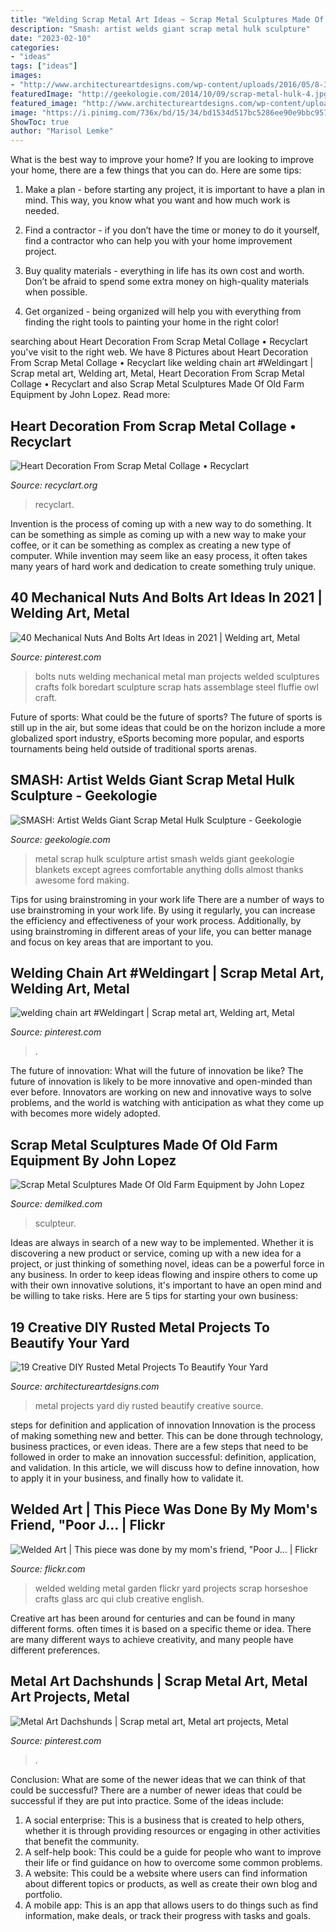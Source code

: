 ```yaml
---
title: "Welding Scrap Metal Art Ideas ~ Scrap Metal Sculptures Made Of Old Farm Equipment By John Lopez"
description: "Smash: artist welds giant scrap metal hulk sculpture"
date: "2023-02-10"
categories:
- "ideas"
tags: ["ideas"]
images:
- "http://www.architectureartdesigns.com/wp-content/uploads/2016/05/8-30.jpg"
featuredImage: "http://geekologie.com/2014/10/09/scrap-metal-hulk-4.jpg"
featured_image: "http://www.architectureartdesigns.com/wp-content/uploads/2016/05/8-30.jpg"
image: "https://i.pinimg.com/736x/bd/15/34/bd1534d517bc5286ee90e9bbc957532a.jpg"
ShowToc: true
author: "Marisol Lemke"
---
```



What is the best way to improve your home?
If you are looking to improve your home, there are a few things that you can do. Here are some tips:
1. Make a plan - before starting any project, it is important to have a plan in mind. This way, you know what you want and how much work is needed.

2. Find a contractor - if you don’t have the time or money to do it yourself, find a contractor who can help you with your home improvement project.

3. Buy quality materials - everything in life has its own cost and worth. Don’t be afraid to spend some extra money on high-quality materials when possible.

4. Get organized - being organized will help you with everything from finding the right tools to painting your home in the right color!

	

		
searching about Heart Decoration From Scrap Metal Collage • Recyclart you've visit to the right web. We have 8 Pictures about Heart Decoration From Scrap Metal Collage • Recyclart like welding chain art #Weldingart | Scrap metal art, Welding art, Metal, Heart Decoration From Scrap Metal Collage • Recyclart and also Scrap Metal Sculptures Made Of Old Farm Equipment by John Lopez. Read more:
		
    
## Heart Decoration From Scrap Metal Collage • Recyclart

<img loading=lazy src="https://www.recyclart.org/wp-content/uploads/2015/02/IMG_1389-533x800.jpg" onerror="this.onerror=null;this.src='https://tse4.mm.bing.net/th?id=OIP.IhbvBagmTukuEwFozdFEdQHaLH&amp;pid=15.1';" alt="Heart Decoration From Scrap Metal Collage • Recyclart">

_Source: recyclart.org_

>recyclart. 

	

Invention is the process of coming up with a new way to do something. It can be something as simple as coming up with a new way to make your coffee, or it can be something as complex as creating a new type of computer. While invention may seem like an easy process, it often takes many years of hard work and dedication to create something truly unique.

    
## 40 Mechanical Nuts And Bolts Art Ideas In 2021 | Welding Art, Metal

<img loading=lazy src="https://i.pinimg.com/736x/bd/15/34/bd1534d517bc5286ee90e9bbc957532a.jpg" onerror="this.onerror=null;this.src='https://tse1.mm.bing.net/th?id=OIP.EwESSapcVMlwE4iAsISfUQHaJ4&amp;pid=15.1';" alt="40 Mechanical Nuts And Bolts Art Ideas in 2021 | Welding art, Metal">

_Source: pinterest.com_

>bolts nuts welding mechanical metal man projects welded sculptures crafts folk boredart sculpture scrap hats assemblage steel fluffie owl craft. 

	

Future of sports: What could be the future of sports?
The future of sports is still up in the air, but some ideas that could be on the horizon include a more globalized sport industry, eSports becoming more popular, and esports tournaments being held outside of traditional sports arenas.

    
## SMASH: Artist Welds Giant Scrap Metal Hulk Sculpture - Geekologie

<img loading=lazy src="http://geekologie.com/2014/10/09/scrap-metal-hulk-4.jpg" onerror="this.onerror=null;this.src='https://tse3.mm.bing.net/th?id=OIP.8cm_zDaVyOR_Jsvq3IZhmAHaJ3&amp;pid=15.1';" alt="SMASH: Artist Welds Giant Scrap Metal Hulk Sculpture - Geekologie">

_Source: geekologie.com_

>metal scrap hulk sculpture artist smash welds giant geekologie blankets except agrees comfortable anything dolls almost thanks awesome ford making. 

	

Tips for using brainstroming in your work life
There are a number of ways to use brainstroming in your work life. By using it regularly, you can increase the efficiency and effectiveness of your work process. Additionally, by using brainstroming in different areas of your life, you can better manage and focus on key areas that are important to you.

    
## Welding Chain Art #Weldingart | Scrap Metal Art, Welding Art, Metal

<img loading=lazy src="https://i.pinimg.com/736x/5e/88/63/5e88636f1ae8e719dd5a7394b29156d9.jpg" onerror="this.onerror=null;this.src='https://tse1.mm.bing.net/th?id=OIP.CuoGytgipjJwvZ1AVpZSGwHaKW&amp;pid=15.1';" alt="welding chain art #Weldingart | Scrap metal art, Welding art, Metal">

_Source: pinterest.com_

>. 

	

The future of innovation: What will the future of innovation be like?
The future of innovation is likely to be more innovative and open-minded than ever before. Innovators are working on new and innovative ways to solve problems, and the world is watching with anticipation as what they come up with becomes more widely adopted.

    
## Scrap Metal Sculptures Made Of Old Farm Equipment By John Lopez

<img loading=lazy src="https://www.demilked.com/magazine/wp-content/uploads/2014/06/welded-scrap-metal-animal-sculptures-john-lopez-2.jpg" onerror="this.onerror=null;this.src='https://tse1.mm.bing.net/th?id=OIP.mHKr0WYdqGDDkMZRqejIjAHaLG&amp;pid=15.1';" alt="Scrap Metal Sculptures Made Of Old Farm Equipment by John Lopez">

_Source: demilked.com_

>sculpteur. 

	

Ideas are always in search of a new way to be implemented. Whether it is discovering a new product or service, coming up with a new idea for a project, or just thinking of something novel, ideas can be a powerful force in any business. In order to keep ideas flowing and inspire others to come up with their own innovative solutions, it's important to have an open mind and be willing to take risks. Here are 5 tips for starting your own business: 
    
## 19 Creative DIY Rusted Metal Projects To Beautify Your Yard

<img loading=lazy src="http://www.architectureartdesigns.com/wp-content/uploads/2016/05/8-30.jpg" onerror="this.onerror=null;this.src='https://tse1.mm.bing.net/th?id=OIP.raMjmZuV-PXW5Mj0a8rHjwHaJ4&amp;pid=15.1';" alt="19 Creative DIY Rusted Metal Projects To Beautify Your Yard">

_Source: architectureartdesigns.com_

>metal projects yard diy rusted beautify creative source. 

	

steps for definition and application of innovation
Innovation is the process of making something new and better. This can be done through technology, business practices, or even ideas. There are a few steps that need to be followed in order to make an innovation successful: definition, application, and validation. In this article, we will discuss how to define innovation, how to apply it in your business, and finally how to validate it.

    
## Welded Art | This Piece Was Done By My Mom&#039;s Friend, &quot;Poor J… | Flickr

<img loading=lazy src="https://c1.staticflickr.com/5/4062/5077540608_c50c451fb3_b.jpg" onerror="this.onerror=null;this.src='https://tse1.mm.bing.net/th?id=OIP.46guYRJqYzq_PXsyX9puIAHaLG&amp;pid=15.1';" alt="Welded Art | This piece was done by my mom&#039;s friend, &quot;Poor J… | Flickr">

_Source: flickr.com_

>welded welding metal garden flickr yard projects scrap horseshoe crafts glass arc qui club creative english. 

	

Creative art has been around for centuries and can be found in many different forms. often times it is based on a specific theme or idea. There are many different ways to achieve creativity, and many people have different preferences.

    
## Metal Art Dachshunds | Scrap Metal Art, Metal Art Projects, Metal

<img loading=lazy src="https://i.pinimg.com/736x/80/a5/ff/80a5ff1166a8cf406b53a7513d6526b0.jpg" onerror="this.onerror=null;this.src='https://tse4.mm.bing.net/th?id=OIP.Q9speoZ63mmY4uDWsSz6CgHaJ3&amp;pid=15.1';" alt="Metal Art Dachshunds | Scrap metal art, Metal art projects, Metal">

_Source: pinterest.com_

>. 

	

Conclusion: What are some of the newer ideas that we can think of that could be successful?
There are a number of newer ideas that could be successful if they are put into practice. Some of the ideas include: 
1. A social enterprise: This is a business that is created to help others, whether it is through providing resources or engaging in other activities that benefit the community. 
2. A self-help book: This could be a guide for people who want to improve their life or find guidance on how to overcome some common problems. 
3. A website: This could be a website where users can find information about different topics or products, as well as create their own blog and portfolio. 
4. A mobile app: This is an app that allows users to do things such as find information, make deals, or track their progress with tasks and goals.

